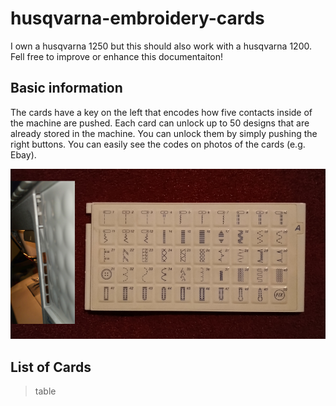 # husqvarna-embroidery-cards
I own a husqvarna 1250 but this should also work with a husqvarna 1200. Fell free to improve or enhance this documentaiton!

## Basic information
The cards have a key on the left that encodes how five contacts inside of the machine are pushed. Each card can unlock up to 50 designs that are already stored in the machine. You can unlock them by simply pushing the right buttons. You can easily see the codes on photos of the cards (e.g. Ebay).

![](card-example.png)

## List of Cards

> table
